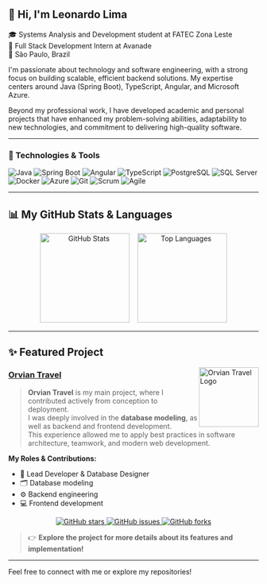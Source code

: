 ## 👋 Hi, I'm Leonardo Lima

🎓 Systems Analysis and Development student at FATEC Zona Leste  
💼 Full Stack Development Intern at Avanade  
📍 São Paulo, Brazil

I'm passionate about technology and software engineering, with a strong focus on building scalable, efficient backend solutions. My expertise centers around Java (Spring Boot), TypeScript, Angular, and Microsoft Azure.

Beyond my professional work, I have developed academic and personal projects that have enhanced my problem-solving abilities, adaptability to new technologies, and commitment to delivering high-quality software.

---

### 🚀 Technologies & Tools

![Java](https://img.shields.io/badge/Java-007396?style=for-the-badge&logo=java&logoColor=white)
![Spring Boot](https://img.shields.io/badge/Spring_Boot-6DB33F?style=for-the-badge&logo=spring-boot&logoColor=white)
![Angular](https://img.shields.io/badge/Angular-DD0031?style=for-the-badge&logo=angular&logoColor=white)
![TypeScript](https://img.shields.io/badge/TypeScript-3178C6?style=for-the-badge&logo=typescript&logoColor=white)
![PostgreSQL](https://img.shields.io/badge/PostgreSQL-4169E1?style=for-the-badge&logo=postgresql&logoColor=white)
![SQL Server](https://img.shields.io/badge/SQL_Server-CC2927?style=for-the-badge&logo=microsoft-sql-server&logoColor=white)
![Docker](https://img.shields.io/badge/Docker-2496ED?style=for-the-badge&logo=docker&logoColor=white)
![Azure](https://img.shields.io/badge/Azure-0078D4?style=for-the-badge&logo=microsoft-azure&logoColor=white)
![Git](https://img.shields.io/badge/Git-F05032?style=for-the-badge&logo=git&logoColor=white)
![Scrum](https://img.shields.io/badge/Scrum-6DB33F?style=for-the-badge&logo=trello&logoColor=white)
![Agile](https://img.shields.io/badge/Agile-29ABE2?style=for-the-badge&logo=agile&logoColor=white)

---

## 📊 My GitHub Stats & Languages

<p align="center">
  <img src="https://github-readme-stats.vercel.app/api?username=leolimaferreira&show_icons=true&theme=radical" alt="GitHub Stats" height="180">
  &nbsp;&nbsp;
  <img src="https://github-readme-stats.vercel.app/api/top-langs/?username=leolimaferreira&layout=compact&theme=radical" alt="Top Languages" height="180">
</p>

---

## ✨ Featured Project

<a href="https://github.com/Orvian-Travel" target="_blank">
  <img src="https://github.com/Orvian-Travel/.github/raw/main/assets/logo.png" alt="Orvian Travel Logo" width="120" align="right"/>
</a>

### [Orvian Travel](https://github.com/Orvian-Travel)

> **Orvian Travel** is my main project, where I contributed actively from conception to deployment.  
> I was deeply involved in the **database modeling**, as well as backend and frontend development.  
> This experience allowed me to apply best practices in software architecture, teamwork, and modern web development.

**My Roles & Contributions:**
- 🎯 Lead Developer & Database Designer
- 🗂️ Database modeling
- ⚙️ Backend engineering
- 💻 Frontend development

<p align="center">
  <a href="https://github.com/Orvian-Travel" target="_blank">
    <img src="https://img.shields.io/github/stars/Orvian-Travel?style=social" alt="GitHub stars"/>
    <img src="https://img.shields.io/github/issues/Orvian-Travel" alt="GitHub issues"/>
    <img src="https://img.shields.io/github/forks/Orvian-Travel?style=social" alt="GitHub forks"/>
  </a>
</p>

> 👉 **Explore the project for more details about its features and implementation!**

---

Feel free to connect with me or explore my repositories!

